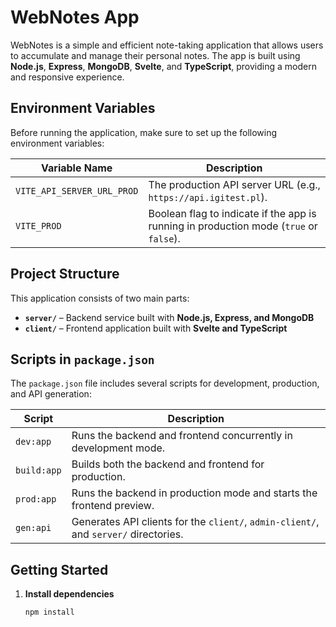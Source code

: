 # WebNotes App

WebNotes is a simple and efficient note-taking application that allows users to accumulate and manage their personal notes. The app is built using **Node.js**, **Express**, **MongoDB**, **Svelte**, and **TypeScript**, providing a modern and responsive experience.

## **Environment Variables**

Before running the application, make sure to set up the following environment variables:

| Variable Name              | Description                                                                            |
| -------------------------- | -------------------------------------------------------------------------------------- |
| `VITE_API_SERVER_URL_PROD` | The production API server URL (e.g., `https://api.igitest.pl`).                        |
| `VITE_PROD`                | Boolean flag to indicate if the app is running in production mode (`true` or `false`). |

## **Project Structure**

This application consists of two main parts:

- **`server/`** – Backend service built with **Node.js, Express, and MongoDB**
- **`client/`** – Frontend application built with **Svelte and TypeScript**

## **Scripts in `package.json`**

The `package.json` file includes several scripts for development, production, and API generation:

| Script      | Description                                                                          |
| ----------- | ------------------------------------------------------------------------------------ |
| `dev:app`   | Runs the backend and frontend concurrently in development mode.                      |
| `build:app` | Builds both the backend and frontend for production.                                 |
| `prod:app`  | Runs the backend in production mode and starts the frontend preview.                 |
| `gen:api`   | Generates API clients for the `client/`, `admin-client/`, and `server/` directories. |

## **Getting Started**

1. **Install dependencies**
   ```sh
   npm install
   ```
